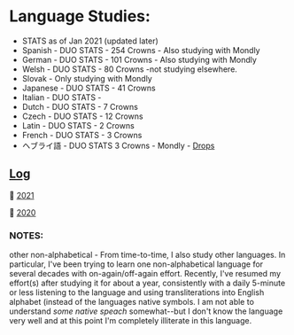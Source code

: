 # Language Studies:
* STATS as of Jan 2021 (updated later) 
* Spanish -  DUO STATS - 254 Crowns - Also studying with Mondly 
* German - DUO STATS - 101 Crowns  - Also studying with Mondly 
* Welsh - DUO STATS - 80 Crowns -not studying elsewhere. 
* Slovak  - Only studying with Mondly 
* Japanese - DUO STATS - 41 Crowns 
* Italian - DUO STATS -
* Dutch - DUO STATS - 7 Crowns 
* Czech - DUO STATS - 12 Crowns 
* Latin - DUO STATS - 2 Crowns 
* French - DUO STATS - 3 Crowns 
* ヘブライ語 - DUO STATS 3 Crowns - Mondly - [Drops](https://github.com/EO4wellness/T-I-L/blob/main/polyglot/la-otra/images/2021-01-14-progress.png) 

## [Log](https://github.com/EO4wellness/T-I-L/tree/main/polyglot/la-otra/logs)

:large_blue_circle: [2021](https://github.com/EO4wellness/T-I-L/blob/main/polyglot/la-otra/logs/2021-log.md)

:large_blue_circle: [2020](https://github.com/EO4wellness/T-I-L/blob/main/polyglot/la-otra/logs/2020-log.md)




### NOTES:


other non-alphabetical - From time-to-time, I also study other languages. In particular, I've been trying to learn one non-alphabetical language for several decades with on-again/off-again effort.  Recently, I've resumed my effort(s) after studying it for about a year, consistently with a daily 5-minute or less listening to the language and using transliterations into English alphabet (instead of the languages native symbols. I am not able to understand *some native speach* somewhat--but I don't know the language very well and at this point I'm completely illiterate in this language. 

